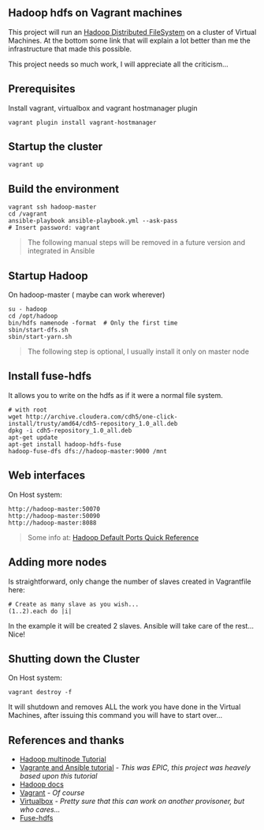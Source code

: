 Hadoop hdfs on Vagrant machines
---
This project will run an [Hadoop Distributed FileSystem](https://hadoop.apache.org/docs/r2.7.3/hadoop-project-dist/hadoop-hdfs/HdfsDesign.html) on a cluster of Virtual Machines. At the bottom some link that will explain a lot better than me the infrastructure that made this possible.    

This project needs so much work, I will appreciate all the criticism...

## Prerequisites
Install vagrant, virtualbox and vagrant hostmanager plugin
```
vagrant plugin install vagrant-hostmanager
```
## Startup the cluster
```
vagrant up
```

## Build the environment
```
vagrant ssh hadoop-master
cd /vagrant
ansible-playbook ansible-playbook.yml --ask-pass
# Insert password: vagrant
```
> The following manual steps will be removed in a future version and integrated in Ansible

## Startup Hadoop
On hadoop-master ( maybe can work wherever)
```
su - hadoop
cd /opt/hadoop
bin/hdfs namenode -format  # Only the first time
sbin/start-dfs.sh
sbin/start-yarn.sh
```
> The following step is optional, I usually install it only on master node

## Install fuse-hdfs
It allows you to write on the hdfs as if it were a normal file system.
```
# with root
wget http://archive.cloudera.com/cdh5/one-click-install/trusty/amd64/cdh5-repository_1.0_all.deb
dpkg -i cdh5-repository_1.0_all.deb
apt-get update
apt-get install hadoop-hdfs-fuse
hadoop-fuse-dfs dfs://hadoop-master:9000 /mnt
```

## Web interfaces
On Host system:
```
http://hadoop-master:50070
http://hadoop-master:50090
http://hadoop-master:8088
```
> Some info at: [Hadoop Default Ports Quick Reference](http://blog.cloudera.com/blog/2009/08/hadoop-default-ports-quick-reference/)

## Adding more nodes
Is straightforward, only change the number of slaves created in Vagrantfile here:
```
# Create as many slave as you wish...
(1..2).each do |i|
```
In the example it will be created 2 slaves. Ansible will take care of the rest... Nice!

## Shutting down the Cluster
On Host system:
```
vagrant destroy -f
```
It will shutdown and removes ALL the work you have done in the Virtual Machines, after issuing this command you will have to start over...

## References and thanks
- [Hadoop multinode Tutorial](http://www.tutorialspoint.com/hadoop/hadoop_multi_node_cluster.htm)
- [Vagrante and Ansible tutorial](https://sysadmincasts.com/episodes/45-learning-ansible-with-vagrant-part-2-4) -
*This was EPIC, this project was heavely based upon this tutorial*
- [Hadoop docs ](https://hadoop.apache.org/docs/r2.7.2/hadoop-project-dist/hadoop-common/ClusterSetup.html)
- [Vagrant](https://www.vagrantup.com/) - *Of course*
- [Virtualbox](https://www.virtualbox.org/) - *Pretty sure that this can work on another provisoner, but who cares...*
- [Fuse-hdfs](http://wiki.apache.org/hadoop/MountableHDFS)
